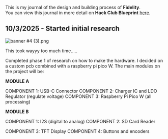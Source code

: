 <!--
  ===================    !!READ THIS NOTICE!!   ====================
  DO NOT edit this file manually. Your changes WILL BE OVERWRITTEN!
  This journal is auto generated and updated by Hack Club Blueprint.
  To edit this file, please edit your journal entries on Blueprint.
  ==================================================================
-->

This is my journal of the design and building process of **Fidelity**.  
You can view this journal in more detail on **Hack Club Blueprint** [here](https://blueprint.hackclub.com/projects/68).


## 10/3/2025 - Started initial research  

![banner #4 (3).png](https://blueprint.hackclub.com/user-attachments/blobs/redirect/eyJfcmFpbHMiOnsiZGF0YSI6MTgzLCJwdXIiOiJibG9iX2lkIn19--555bd2ab78b6f4994167c7c5cf9cae29af0c1a1e/banner%20%234%20(3).png)

This took wayyy too much time.....

Completed phase 1 of research on how to make the hardware. I decided on a custom pcb combined with a raspberry pi pico W. The main modules on the project will be:

**MODULE A**

COMPONENT 1: USB-C Connector
COMPONENT 2: Charger IC and LDO Regulator (regulate voltage) 
COMPONENT 3: Raspberry Pi Pico W (all processing)

**MODULE B**

COMPONENT 1: I2S (digital to analog)
COMPONENT 2: SD Card Reader

COMPONENT 3: TFT Display
COMPONENT 4: Buttons and encoders  

